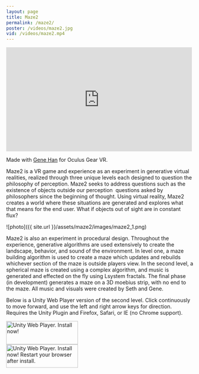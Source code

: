 ```yaml
---
layout: page
title: Maze2
permalink: /maze2/
poster: /videos/maze2.jpg
vid: /videos/maze2.mp4
---
```

<iframe src="https://player.vimeo.com/video/149098758" width="500" height="281" frameborder="0" webkitallowfullscreen mozallowfullscreen allowfullscreen></iframe>

Made with [Gene Han](http://getarobo.com/) for Oculus Gear VR.

Maze2 is a VR game and experience as an experiment in generative virtual realities, realized through three unique levels each designed to question the philosophy of perception. Maze2 seeks to address questions such as the existence of objects outside our perception ­ questions asked by philosophers since the beginning of thought. Using virtual reality, Maze2 creates a world where these situations are generated and explores what that means for the end user. What if objects out of sight are in constant flux?

![photo]({{ site.url }}/assets/maze2/images/maze2_1.png)

Maze2 is also an experiment in procedural design. Throughout the experience, generative algorithms are used extensively to create the landscape, behavior, and sound of the environment. In level one, a maze building algorithm is used to create a maze which updates and rebuilds whichever section of the maze is outside players view. In the second level, a spherical maze is created using a complex algorithm, and music is generated and effected on the fly using L­system fractals. The final phase (in development) generates a maze on a 3­D moebius strip, with no end to the maze. All music and visuals were created by Seth and Gene.

Below is a Unity Web Player version of the second level. Click continuously to move forward, and use the left and right arrow keys for direction. Requires the Unity Plugin and Firefox, Safari, or IE (no Chrome support).

<script type="text/javascript">
var unityObjectUrl = "http://webplayer.unity3d.com/download_webplayer-3.x/3.0/uo/UnityObject2.js";
if (document.location.protocol == 'https:')
	unityObjectUrl = unityObjectUrl.replace("http://", "https://ssl-");
document.write('<script type="text\/javascript" src="' + unityObjectUrl + '"><\/script>');
</script>
<script type="text/javascript">
	var config = {
		width: 960, 
		height: 600,
		params: { enableDebugging:"0" }
		
	};
	var u = new UnityObject2(config);

	jQuery(function() {

		var $missingScreen = jQuery("#unityPlayer").find(".missing");
		var $brokenScreen = jQuery("#unityPlayer").find(".broken");
		$missingScreen.hide();
		$brokenScreen.hide();
		
		u.observeProgress(function (progress) {
			switch(progress.pluginStatus) {
				case "broken":
					$brokenScreen.find("a").click(function (e) {
						e.stopPropagation();
						e.preventDefault();
						u.installPlugin();
						return false;
					});
					$brokenScreen.show();
				break;
				case "missing":
					$missingScreen.find("a").click(function (e) {
						e.stopPropagation();
						e.preventDefault();
						u.installPlugin();
						return false;
					});
					$missingScreen.show();
				break;
				case "installed":
					$missingScreen.remove();
				break;
				case "first":
				break;
			}
		});
		u.initPlugin(jQuery("#unityPlayer")[0], "{{ site.baseurl }}/assets/maze2/attachments/first.unity3d");
	});

// function ResizeUnity()
//  {
//      winWidth = 
//      winHeight = 
//      var unity = document.getElementById('unityPlayer');
//      if(unity != null)
//          {                    
//              unity.style.width = winWidth + "px";
//              unity.style.height = winHeight + "px";
//          }
//  }
</script>
<div class="content">
	<div id="unityPlayer">
		<div class="missing">
			<a href="http://unity3d.com/webplayer/" title="Unity Web Player. Install now!">
				<img alt="Unity Web Player. Install now!" src="http://webplayer.unity3d.com/installation/getunity.png" width="193" height="63" />
			</a>
		</div>
		<div class="broken">
			<a href="http://unity3d.com/webplayer/" title="Unity Web Player. Install now! Restart your browser after install.">
				<img alt="Unity Web Player. Install now! Restart your browser after install." src="http://webplayer.unity3d.com/installation/getunityrestart.png" width="193" height="63" />
			</a>
		</div>
	</div>
</div>